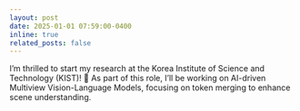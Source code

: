 ```yaml
---
layout: post
date: 2025-01-01 07:59:00-0400
inline: true
related_posts: false
---
```


I’m thrilled to start my research at the Korea Institute of Science and Technology (KIST)! 🚀 As part of this role, I’ll be working on AI-driven Multiview Vision-Language Models, focusing on token merging to enhance scene understanding. 
